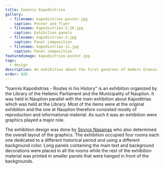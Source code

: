 ```yaml
---
title: Ioannis Kapodistrias
gallery: 
  - filename: kapodistrias-poster.jpg
    caption: Poster and flyer
  - filename: kapodistrias-2-10.jpg
    caption: Exhibition panels
  - filename: kapodistrias-3.jpg
    caption: Panel composition
  - filename: kapodistrias-11.jpg
    caption: Panel composition
featuredimage: kapodistrias-poster.jpg
tags:
  - design
description: An exhibition about the first governor of modern Greece.
order: 020
---
```


"Ioannis Kapodistrias - Routes in his History" is an exhibition organized by the Library of the Hellenic Parliament and the Municipality of Nauplion. It was held in Nauplion parallel with the main exhibition about Kapoditrias which was held at the Library. Most of the items were at the original exhibition and the one at Nauplion therefore consisted mostly of reproduction and informational material. As such it was an exhibition were graphics played a major role.

The exhibition design was done by [Spyros Nasainas](https://www.facebook.com/curio.gr/) who also determined the overall layout of the graphics. The exhibition occupied four rooms each one dedicated to a different historical period and using a different background color. Long panels containing the main text and background decorations were placed in all the rooms while the rest of the exhibition material was printed in smaller panels that were hanged in front of the backgrounds.
